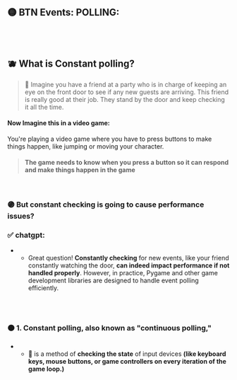 ## 🟡  BTN Events: POLLING:

<br>

<br>

## 🫐 What is Constant polling?

> 🧸 Imagine you have a friend at a party who is in charge of keeping an eye on the front door to see if any new guests are arriving. This friend is really good at their job. They stand by the door and keep checking it all the time.

#### Now Imagine this in a video game:

You're playing a video game where you have to press buttons to make things happen, like jumping or moving your character.

> #### The game needs to know when you press a button so it can respond and make things happen in the game


<br>

### 🟣 But constant checking is going to cause performance issues?

### ✅  chatgpt:

- - Great question! **Constantly checking** for new events, like your friend constantly watching the door, **can indeed impact performance if not handled properly**. However, in practice, Pygame and other game development libraries are designed to handle event polling efficiently.

<br>
<br>

### 🟠 1. Constant polling, also known as "continuous polling,"

- - 📌  is a method of **checking the state** of input devices **(like keyboard keys, mouse buttons, or game controllers on every iteration of the game loop.)**
